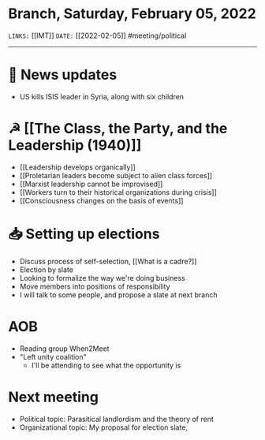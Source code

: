 # Branch, Saturday, February 05, 2022
`LINKS:` [[IMT]]
`DATE:` [[2022-02-05]]
#meeting/political 

---
# 📰 News updates
- US kills ISIS leader in Syria, along with six children

# ☭ [[The Class, the Party, and the Leadership (1940)]]
- [[Leadership develops organically]]
- [[Proletarian leaders become subject to alien class forces]]
- [[Marxist leadership cannot be improvised]]
- [[Workers turn to their historical organizations during crisis]]
- [[Consciousness changes on the basis of events]]

# 📥 Setting up elections
- Discuss process of self-selection, [[What is a cadre?]]
- Election by slate
- Looking to formalize the way we're doing business
- Move members into positions of responsibility
- I will talk to some people, and propose a slate at next branch

# AOB
- Reading group When2Meet
- "Left unity coalition"
	- I'll be attending to see what the opportunity is

# Next meeting 
- Political topic: Parasitical landlordism and the theory of rent
- Organizational topic: My proposal for election slate, 